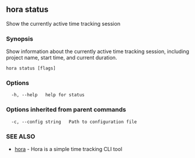 ## hora status

Show the currently active time tracking session

### Synopsis

Show information about the currently active time tracking session, including project name, start time, and current duration.

```
hora status [flags]
```

### Options

```
  -h, --help   help for status
```

### Options inherited from parent commands

```
  -c, --config string   Path to configuration file
```

### SEE ALSO

* [hora](README.md)	 - Hora is a simple time tracking CLI tool

